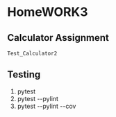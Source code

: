 # HomeWORK3

## Calculator Assignment
    Test_Calculator2

## Testing
1. pytest
2. pytest --pylint
3. pytest --pylint --cov
